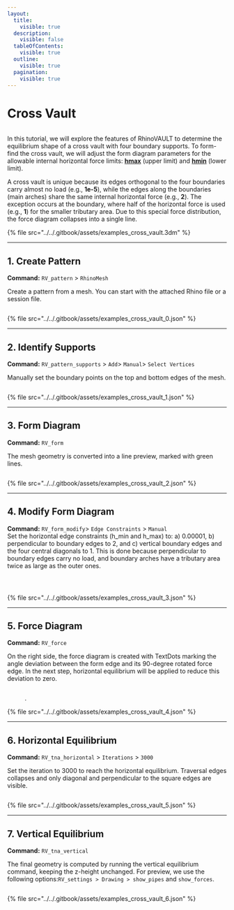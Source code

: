 ```yaml
---
layout:
  title:
    visible: true
  description:
    visible: false
  tableOfContents:
    visible: true
  outline:
    visible: true
  pagination:
    visible: true
---
```


# Cross Vault

<figure><img src="../../.gitbook/assets/examples_cross_vault.png" alt=""><figcaption></figcaption></figure>

In this tutorial, we will explore the features of RhinoVAULT to determine the equilibrium shape of a cross vault with four boundary supports. To form-find the cross vault, we will adjust the form diagram parameters for the allowable internal horizontal force limits: [**hmax**](../../manual/7.-modify-diagrams/supports.md) (upper limit) and [**hmin**](../../manual/7.-modify-diagrams/supports.md) (lower limit).

A cross vault is unique because its edges orthogonal to the four boundaries carry almost no load (e.g., **1e-5**), while the edges along the boundaries (main arches) share the same internal horizontal force (e.g., **2**). The exception occurs at the boundary, where half of the horizontal force is used (e.g., **1**) for the smaller tributary area. Due to this special force distribution, the force diagram collapses into a single line.

{% file src="../../.gitbook/assets/examples_cross_vault.3dm" %}

***

## 1. Create Pattern

**Command:** `RV_pattern` > `RhinoMesh`

Create a pattern from a mesh. You can start with the attached Rhino file or a session file.

<figure><img src="../../.gitbook/assets/examples_cross_vault_0.png" alt=""><figcaption></figcaption></figure>

{% file src="../../.gitbook/assets/examples_cross_vault_0.json" %}

***

## 2. Identify Supports

**Command:** `RV_pattern_supports` > `Add`> `Manual`> `Select Vertices`

Manually set the boundary points on the top and bottom edges of the mesh.

<figure><img src="../../.gitbook/assets/examples_cross_vault_1.png" alt=""><figcaption></figcaption></figure>

{% file src="../../.gitbook/assets/examples_cross_vault_1.json" %}

***

## 3. Form Diagram

**Command:** `RV_form`

The mesh geometry is converted into a line preview, marked with green lines.

<figure><img src="../../.gitbook/assets/examples_cross_vault_2.png" alt=""><figcaption></figcaption></figure>

{% file src="../../.gitbook/assets/examples_cross_vault_2.json" %}

***

## 4. Modify Form Diagram

**Command:** `RV_form_modify`> `Edge Constraints` > `Manual`\
Set the horizontal edge constraints (h\_min and h\_max) to: a) 0.00001, b) perpendicular to boundary edges to 2, and c) vertical boundary edges and the four central diagonals to 1. This is done because perpendicular to boundary edges carry no load, and boundary arches have a tributary area twice as large as the outer ones.

<figure><img src="../../.gitbook/assets/examples_cross_vault_3_0.png" alt=""><figcaption></figcaption></figure>

<figure><img src="../../.gitbook/assets/examples_cross_vault_3_1.png" alt=""><figcaption></figcaption></figure>

<figure><img src="../../.gitbook/assets/examples_cross_vault_3_2.png" alt=""><figcaption></figcaption></figure>

{% file src="../../.gitbook/assets/examples_cross_vault_3.json" %}

***

## 5. Force Diagram

**Command:** `RV_force`

On the right side, the force diagram is created with TextDots marking the angle deviation between the form edge and its 90-degree rotated force edge. In the next step, horizontal equilibrium will be applied to reduce this deviation to zero.

<figure><img src="../../.gitbook/assets/examples_cross_vault_4.png" alt=""><figcaption><p>.</p></figcaption></figure>

{% file src="../../.gitbook/assets/examples_cross_vault_4.json" %}

***

## 6. Horizontal Equilibrium

**Command:** `RV_tna_horizontal` > `Iterations` > `3000`

Set the iteration to 3000 to reach the horizontal equilibrium. Traversal edges collapses and only diagonal and perpendicular to the square edges are visible.

<figure><img src="../../.gitbook/assets/examples_cross_vault_5.png" alt=""><figcaption></figcaption></figure>

{% file src="../../.gitbook/assets/examples_cross_vault_5.json" %}

***

## 7. Vertical Equilibrium

**Command:** `RV_tna_vertical`

The final geometry is computed by running the vertical equilibrium command, keeping the z-height unchanged. For preview, we use the following options:`RV_settings > Drawing > show_pipes` and `show_forces`.

<figure><img src="../../.gitbook/assets/examples_cross_vault_6.png" alt=""><figcaption></figcaption></figure>

{% file src="../../.gitbook/assets/examples_cross_vault_6.json" %}
